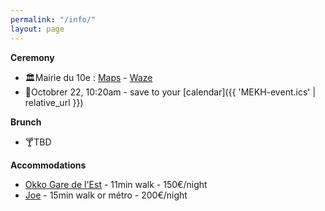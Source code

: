 ```yaml
---
permalink: "/info/"
layout: page
---
```



**Ceremony**
* 🏛️Mairie du 10e : [Maps](https://goo.gl/maps/3NCW694jz3fv4mjJ6) - [Waze](https://www.waze.com/en/live-map/directions/fr/idf/paris/mairie-du-10eme-arrondissement?place=ChIJg1YM0Q5u5kcRXdem_tWJycg) 
* 📆Octobrer 22, 10:20am - save to your [calendar]({{ 'MEKH-event.ics' | relative_url }})  

**Brunch**
* 🍸TBD

**Accommodations**
* [Okko Gare de l'Est](https://www.booking.com/hotel/fr/okko-hotels-paris-gare-de-l-39-est.fr.html) - 11min walk - 150€/night
* [Joe](https://www.booking.com/Share-xXxEbuX) - 15min walk or métro - 200€/night

